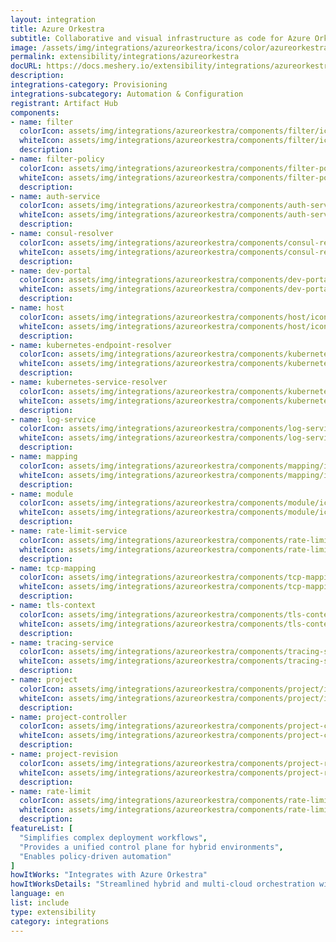 ```yaml
---
layout: integration
title: Azure Orkestra
subtitle: Collaborative and visual infrastructure as code for Azure Orkestra
image: /assets/img/integrations/azureorkestra/icons/color/azureorkestra-color.svg
permalink: extensibility/integrations/azureorkestra
docURL: https://docs.meshery.io/extensibility/integrations/azureorkestra
description: 
integrations-category: Provisioning
integrations-subcategory: Automation & Configuration
registrant: Artifact Hub
components: 
- name: filter
  colorIcon: assets/img/integrations/azureorkestra/components/filter/icons/color/filter-color.svg
  whiteIcon: assets/img/integrations/azureorkestra/components/filter/icons/white/filter-white.svg
  description: 
- name: filter-policy
  colorIcon: assets/img/integrations/azureorkestra/components/filter-policy/icons/color/filter-policy-color.svg
  whiteIcon: assets/img/integrations/azureorkestra/components/filter-policy/icons/white/filter-policy-white.svg
  description: 
- name: auth-service
  colorIcon: assets/img/integrations/azureorkestra/components/auth-service/icons/color/auth-service-color.svg
  whiteIcon: assets/img/integrations/azureorkestra/components/auth-service/icons/white/auth-service-white.svg
  description: 
- name: consul-resolver
  colorIcon: assets/img/integrations/azureorkestra/components/consul-resolver/icons/color/consul-resolver-color.svg
  whiteIcon: assets/img/integrations/azureorkestra/components/consul-resolver/icons/white/consul-resolver-white.svg
  description: 
- name: dev-portal
  colorIcon: assets/img/integrations/azureorkestra/components/dev-portal/icons/color/dev-portal-color.svg
  whiteIcon: assets/img/integrations/azureorkestra/components/dev-portal/icons/white/dev-portal-white.svg
  description: 
- name: host
  colorIcon: assets/img/integrations/azureorkestra/components/host/icons/color/host-color.svg
  whiteIcon: assets/img/integrations/azureorkestra/components/host/icons/white/host-white.svg
  description: 
- name: kubernetes-endpoint-resolver
  colorIcon: assets/img/integrations/azureorkestra/components/kubernetes-endpoint-resolver/icons/color/kubernetes-endpoint-resolver-color.svg
  whiteIcon: assets/img/integrations/azureorkestra/components/kubernetes-endpoint-resolver/icons/white/kubernetes-endpoint-resolver-white.svg
  description: 
- name: kubernetes-service-resolver
  colorIcon: assets/img/integrations/azureorkestra/components/kubernetes-service-resolver/icons/color/kubernetes-service-resolver-color.svg
  whiteIcon: assets/img/integrations/azureorkestra/components/kubernetes-service-resolver/icons/white/kubernetes-service-resolver-white.svg
  description: 
- name: log-service
  colorIcon: assets/img/integrations/azureorkestra/components/log-service/icons/color/log-service-color.svg
  whiteIcon: assets/img/integrations/azureorkestra/components/log-service/icons/white/log-service-white.svg
  description: 
- name: mapping
  colorIcon: assets/img/integrations/azureorkestra/components/mapping/icons/color/mapping-color.svg
  whiteIcon: assets/img/integrations/azureorkestra/components/mapping/icons/white/mapping-white.svg
  description: 
- name: module
  colorIcon: assets/img/integrations/azureorkestra/components/module/icons/color/module-color.svg
  whiteIcon: assets/img/integrations/azureorkestra/components/module/icons/white/module-white.svg
  description: 
- name: rate-limit-service
  colorIcon: assets/img/integrations/azureorkestra/components/rate-limit-service/icons/color/rate-limit-service-color.svg
  whiteIcon: assets/img/integrations/azureorkestra/components/rate-limit-service/icons/white/rate-limit-service-white.svg
  description: 
- name: tcp-mapping
  colorIcon: assets/img/integrations/azureorkestra/components/tcp-mapping/icons/color/tcp-mapping-color.svg
  whiteIcon: assets/img/integrations/azureorkestra/components/tcp-mapping/icons/white/tcp-mapping-white.svg
  description: 
- name: tls-context
  colorIcon: assets/img/integrations/azureorkestra/components/tls-context/icons/color/tls-context-color.svg
  whiteIcon: assets/img/integrations/azureorkestra/components/tls-context/icons/white/tls-context-white.svg
  description: 
- name: tracing-service
  colorIcon: assets/img/integrations/azureorkestra/components/tracing-service/icons/color/tracing-service-color.svg
  whiteIcon: assets/img/integrations/azureorkestra/components/tracing-service/icons/white/tracing-service-white.svg
  description: 
- name: project
  colorIcon: assets/img/integrations/azureorkestra/components/project/icons/color/project-color.svg
  whiteIcon: assets/img/integrations/azureorkestra/components/project/icons/white/project-white.svg
  description: 
- name: project-controller
  colorIcon: assets/img/integrations/azureorkestra/components/project-controller/icons/color/project-controller-color.svg
  whiteIcon: assets/img/integrations/azureorkestra/components/project-controller/icons/white/project-controller-white.svg
  description: 
- name: project-revision
  colorIcon: assets/img/integrations/azureorkestra/components/project-revision/icons/color/project-revision-color.svg
  whiteIcon: assets/img/integrations/azureorkestra/components/project-revision/icons/white/project-revision-white.svg
  description: 
- name: rate-limit
  colorIcon: assets/img/integrations/azureorkestra/components/rate-limit/icons/color/rate-limit-color.svg
  whiteIcon: assets/img/integrations/azureorkestra/components/rate-limit/icons/white/rate-limit-white.svg
  description: 
featureList: [
  "Simplifies complex deployment workflows",
  "Provides a unified control plane for hybrid environments",
  "Enables policy-driven automation"
]
howItWorks: "Integrates with Azure Orkestra"
howItWorksDetails: "Streamlined hybrid and multi-cloud orchestration within Kubernetes"
language: en
list: include
type: extensibility
category: integrations
---
```

